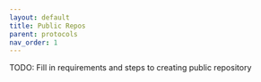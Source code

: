```yaml
---
layout: default
title: Public Repos
parent: protocols
nav_order: 1
---
```


TODO: Fill in requirements and steps to creating public repository
